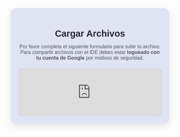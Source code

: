 <div class="form-container">
  <h2>Cargar Archivos</h2>
  <p>
    Por favor completa el siguiente formulario para subir tu archivo.  
    Para compartir archivos con el IDE debes estar <b>logueado con tu cuenta de Google</b> por motivos de seguridad.
  </p>
  <iframe 
    src="https://docs.google.com/forms/d/e/1FAIpQLSfKxhIHASd1dYo0kj91Qkkltg8g2dSQOtx_ErEYMITXBtKhoA/viewform?embedded=true" 
    width="100%" 
    height="" 
    frameborder="0" 
    marginheight="0" 
    marginwidth="0">
    Cargando…
  </iframe>
</div>

<style>
  .form-container {
    max-width: 800px;
    margin: 40px auto;
    background: rgba(64, 81, 181, 0.15);
    padding: 24px;
    border-radius: 16px;
    box-shadow: 0 8px 24px rgba(0,0,0,0.1);
    border: 1px solid #e5e7eb;
    font-family: Arial, sans-serif;
  }
  .form-container h2 {
    text-align: center;
    font-size: 1.8rem;
    margin-bottom: 12px;
    color: #1f2937;
  }
  .form-container p {
    text-align: center;
    color: #4b5563;
    margin-bottom: 24px;
    font-size: 1rem;
  }
  .form-container iframe {
    border-radius: 12px;
    border: 1px solid #d1d5db;
    background: rgba(64, 81, 181, 0.9);
  }
</style>
